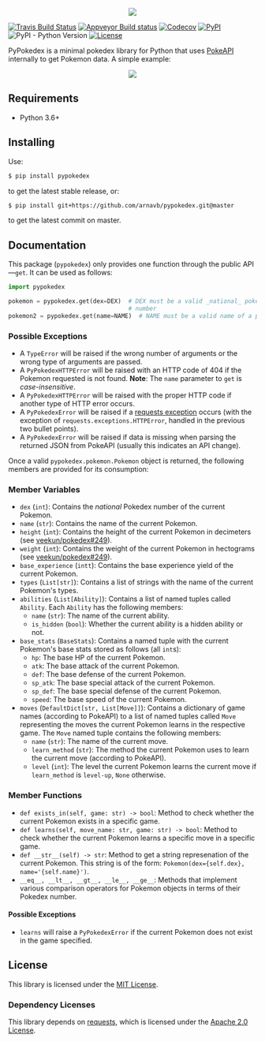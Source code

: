 <p align='center'>
    <img src='https://raw.githubusercontent.com/arnavb/pypokedex/master/assets/logo.png'/>
</p>

[![Travis Build Status](https://travis-ci.org/arnavb/pypokedex.svg?branch=master)](https://travis-ci.org/arnavb/pypokedex)
[![Appveyor Build status](https://ci.appveyor.com/api/projects/status/wpbab6ojfvoe1eg2/branch/master?svg=true)](https://ci.appveyor.com/project/arnavb/pypokedex/branch/master)
[![Codecov](https://img.shields.io/codecov/c/github/arnavb/pypokedex.svg)](https://codecov.io/gh/arnavb/pypokedex)
[![PyPI](https://img.shields.io/pypi/v/pypokedex.svg)](https://pypi.org/project/pypokedex/)
![PyPI - Python Version](https://img.shields.io/pypi/pyversions/pypokedex.svg)
[![License](https://img.shields.io/github/license/arnavb/pypokedex.svg)](https://github.com/arnavb/pypokedex/blob/master/LICENSE)

PyPokedex is a minimal pokedex library for Python that uses [PokeAPI](https://pokeapi.co/) internally to get Pokemon data. A simple example:

<p align='center'>
    <img src='https://raw.githubusercontent.com/arnavb/pypokedex/master/assets/example-usage.png'/>
</p>

## Requirements

- Python 3.6+

## Installing

Use:

```bash
$ pip install pypokedex
```

to get the latest stable release, or:

```bash
$ pip install git+https://github.com/arnavb/pypokedex.git@master
```

to get the latest commit on master.

## Documentation

This package (`pypokedex`) only provides one function through the
public API—`get`. It can be used as follows:

```python
import pypokedex

pokemon = pypokedex.get(dex=DEX)  # DEX must be a valid _national_ pokedex
                                  # number
pokemon2 = pypokedex.get(name=NAME)  # NAME must be a valid name of a pokemon
```

### Possible Exceptions

- A `TypeError` will be raised if the wrong number of arguments or the wrong
  type of arguments are passed.
- A `PyPokedexHTTPError` will be raised with an HTTP code of 404 if the Pokemon
  requested is not found. **Note**: The `name` parameter to `get` is _case-insensitive_.
- A `PyPokedexHTTPError` will be raised with the proper HTTP code if another type
  of HTTP error occurs.
- A `PyPokedexError` will be raised if a [requests exception](http://docs.python-requests.org/en/master/_modules/requests/exceptions/)
  occurs (with the exception of `requests.exceptions.HTTPError`, handled in the
  previous two bullet points).
- A `PyPokedexError` will be raised if data is missing when parsing the returned
  JSON from PokeAPI (usually this indicates an API change).

Once a valid `pypokedex.pokemon.Pokemon` object is returned, the following
members are provided for its consumption:

### Member Variables

- `dex` (`int`): Contains the _national_ Pokedex number of the current Pokemon.
- `name` (`str`): Contains the name of the current Pokemon.
- `height` (`int`): Contains the height of the current Pokemon in decimeters (see [veekun/pokedex#249](https://github.com/veekun/pokedex/issues/249)).
- `weight` (`int`): Contains the weight of the current Pokemon in hectograms (see [veekun/pokedex#249](https://github.com/veekun/pokedex/issues/249)).
- `base_experience` (`intt`): Contains the base experience yield of the current Pokemon.
- `types` (`List[str]`): Contains a list of strings with the name of the current
  Pokemon's types.
- `abilities` (`List[Ability]`): Contains a list of named tuples called `Ability`.
  Each `Ability` has the following members:
  - `name` (`str`): The name of the current ability.
  - `is_hidden` (`bool`): Whether the current ability is a hidden ability or not.
- `base_stats` (`BaseStats`): Contains a named tuple with the current
  Pokemon's base stats stored as follows (all `int`s):
  - `hp`: The base HP of the current Pokemon.
  - `atk`: The base attack of the current Pokemon.
  - `def`: The base defense of the current Pokemon.
  - `sp_atk`: The base special attack of the current Pokemon.
  - `sp_def`: The base special defense of the current Pokemon.
  - `speed`: The base speed of the current Pokemon.
- `moves` (`DefaultDict[str, List[Move]]`): Contains a dictionary of game names
  (according to PokeAPI) to a list of named tuples called `Move` representing the
  moves the current Pokemon learns in the respective game. The `Move` named tuple
  contains the following members:
  - `name` (`str`): The name of the current move.
  - `learn_method` (`str`): The method the current Pokemon uses to learn the
    current move (according to PokeAPI).
  - `level` (`int`): The level the current Pokemon learns the current move if
    `learn_method` is `level-up`, `None` otherwise.

### Member Functions

- `def exists_in(self, game: str) -> bool`: Method to check whether the current
  Pokemon exists in a specific game.
- `def learns(self, move_name: str, game: str) -> bool`: Method to check
  whether the current Pokemon learns a specific move in a specific game.
- `def __str__(self) -> str`: Method to get a string represenation of the
  current Pokemon. This string is of the form: `Pokemon(dex={self.dex}, name='{self.name}')`.
- `__eq__, __lt__, __gt__, __le__, __ge__`: Methods that implement various
  comparison operators for Pokemon objects in terms of their Pokedex number.

#### Possible Exceptions

- `learns` will raise a `PyPokedexError` if the current Pokemon does not exist
  in the game specified.

## License

This library is licensed under the [MIT License](https://github.com/arnavb/pypokedex/blob/master/LICENSE).

### Dependency Licenses

This library depends on [requests](https://github.com/requests/requests), which is licensed under the [Apache 2.0 License](https://github.com/requests/requests/blob/master/LICENSE).

